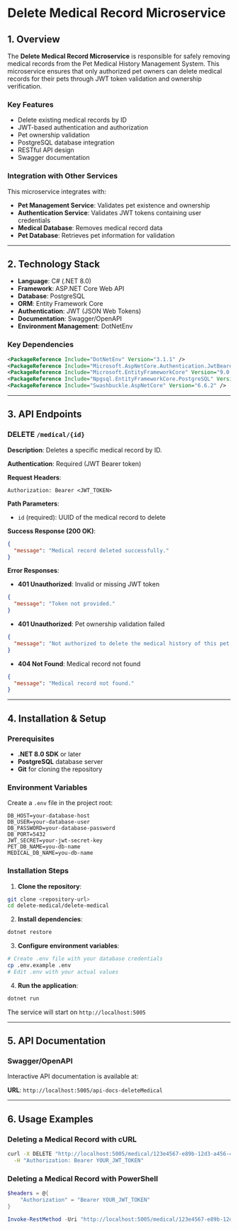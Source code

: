 # Delete Medical Record Microservice

## 1. Overview

The **Delete Medical Record Microservice** is responsible for safely removing medical records from the Pet Medical History Management System. This microservice ensures that only authorized pet owners can delete medical records for their pets through JWT token validation and ownership verification.

### Key Features
- Delete existing medical records by ID
- JWT-based authentication and authorization
- Pet ownership validation
- PostgreSQL database integration
- RESTful API design
- Swagger documentation

### Integration with Other Services
This microservice integrates with:
- **Pet Management Service**: Validates pet existence and ownership
- **Authentication Service**: Validates JWT tokens containing user credentials
- **Medical Database**: Removes medical record data
- **Pet Database**: Retrieves pet information for validation

---

## 2. Technology Stack

- **Language**: C# (.NET 8.0)
- **Framework**: ASP.NET Core Web API
- **Database**: PostgreSQL
- **ORM**: Entity Framework Core
- **Authentication**: JWT (JSON Web Tokens)
- **Documentation**: Swagger/OpenAPI
- **Environment Management**: DotNetEnv

### Key Dependencies
```xml
<PackageReference Include="DotNetEnv" Version="3.1.1" />
<PackageReference Include="Microsoft.AspNetCore.Authentication.JwtBearer" Version="8.0.17" />
<PackageReference Include="Microsoft.EntityFrameworkCore" Version="9.0.6" />
<PackageReference Include="Npgsql.EntityFrameworkCore.PostgreSQL" Version="9.0.4" />
<PackageReference Include="Swashbuckle.AspNetCore" Version="6.6.2" />
```

---

## 3. API Endpoints

### DELETE `/medical/{id}`

**Description**: Deletes a specific medical record by ID.

**Authentication**: Required (JWT Bearer token)

**Request Headers**:
```
Authorization: Bearer <JWT_TOKEN>
```

**Path Parameters**:
- `id` (required): UUID of the medical record to delete

**Success Response (200 OK)**:
```json
{
  "message": "Medical record deleted successfully."
}
```

**Error Responses**:

- **401 Unauthorized**: Invalid or missing JWT token
```json
{
  "message": "Token not provided."
}
```

- **401 Unauthorized**: Pet ownership validation failed
```json
{
  "message": "Not authorized to delete the medical history of this pet."
}
```

- **404 Not Found**: Medical record not found
```json
{
  "message": "Medical record not found."
}
```

---

## 4. Installation & Setup

### Prerequisites
- **.NET 8.0 SDK** or later
- **PostgreSQL** database server
- **Git** for cloning the repository

### Environment Variables

Create a `.env` file in the project root:

```env
DB_HOST=your-database-host
DB_USER=your-database-user
DB_PASSWORD=your-database-password
DB_PORT=5432
JWT_SECRET=your-jwt-secret-key
PET_DB_NAME=you-db-name
MEDICAL_DB_NAME=you-db-name
```

### Installation Steps

1. **Clone the repository**:
```bash
git clone <repository-url>
cd delete-medical/delete-medical
```

2. **Install dependencies**:
```bash
dotnet restore
```

3. **Configure environment variables**:
```bash
# Create .env file with your database credentials
cp .env.example .env
# Edit .env with your actual values
```

4. **Run the application**:
```bash
dotnet run
```

The service will start on `http://localhost:5005`

---

## 5. API Documentation

### Swagger/OpenAPI
Interactive API documentation is available at:

**URL**: `http://localhost:5005/api-docs-deleteMedical`

---

## 6. Usage Examples

### Deleting a Medical Record with cURL

```bash
curl -X DELETE "http://localhost:5005/medical/123e4567-e89b-12d3-a456-426614174000" \
  -H "Authorization: Bearer YOUR_JWT_TOKEN"
```

### Deleting a Medical Record with PowerShell

```powershell
$headers = @{
    "Authorization" = "Bearer YOUR_JWT_TOKEN"
}

Invoke-RestMethod -Uri "http://localhost:5005/medical/123e4567-e89b-12d3-a456-426614174000" -Method DELETE -Headers $headers
```


